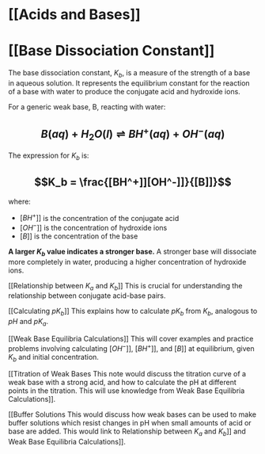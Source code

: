 # [[Acids and Bases]]
# [[Base Dissociation Constant]]

The base dissociation constant, $K_b$, is a measure of the strength of a base in aqueous solution.  It represents the equilibrium constant for the reaction of a base with water to produce the conjugate acid and hydroxide ions.

For a generic weak base, B, reacting with water:

## $$B(aq) + H_2O(l) \rightleftharpoons BH^+(aq) + OH^-(aq)$$

The expression for $K_b$ is:

## $$K_b = \frac{[BH^+]][OH^-]]}{[B]]}$$

where:

* $[BH^+]]$ is the concentration of the conjugate acid
* $[OH^-]]$ is the concentration of hydroxide ions
* $[B]]$ is the concentration of the base

**A larger $K_b$ value indicates a stronger base.**  A stronger base will dissociate more completely in water, producing a higher concentration of hydroxide ions.

[[Relationship between $K_a$ and $K_b$]]  This is crucial for understanding the relationship between conjugate acid-base pairs.

[[Calculating $pK_b$]]  This explains how to calculate $pK_b$ from $K_b$, analogous to $pH$ and $pK_a$.

[[Weak Base Equilibria Calculations]]  This will cover examples and practice problems involving calculating $[OH^-]]$, $[BH^+]]$, and $[B]]$ at equilibrium, given $K_b$ and initial concentration.

[[Titration of Weak Bases  This note would discuss the titration curve of a weak base with a strong acid, and how to calculate the pH at different points in the titration.  This will use knowledge from Weak Base Equilibria Calculations]].

[[Buffer Solutions  This would discuss how weak bases can be used to make buffer solutions which resist changes in pH when small amounts of acid or base are added. This would link to Relationship between $K_a$ and $K_b$]] and Weak Base Equilibria Calculations]].
